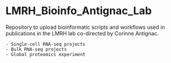 # LMRH_Bioinfo_Antignac_Lab
Repository to upload bioinformatic scripts and workflows used in publications in the LMRH lab co-directed by Corinne Antignac.

    - Single-cell RNA-seq projects
    - Bulk RNA-seq projects
    - Global proteomics experiment
